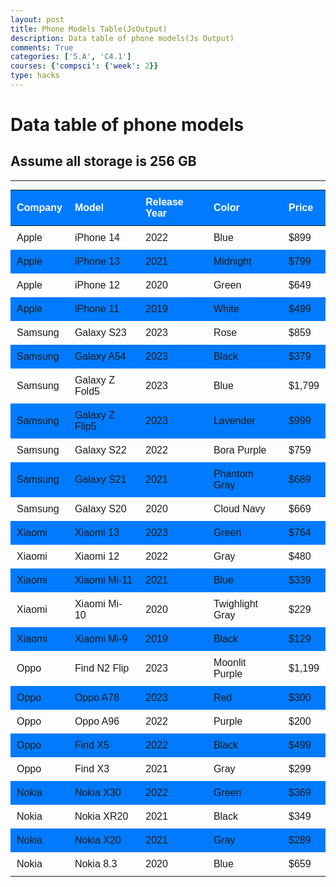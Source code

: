 ```yaml
---
layout: post
title: Phone Models Table(JsOutput)
description: Data table of phone models(Js Output)
comments: True
categories: ['5.A', 'C4.1']
courses: {'compsci': {'week': 2}}
type: hacks
---
```


# Data table of phone models
## Assume all storage is 256 GB

---

<!-- Head contains information to Support the Document -->
<head>
    <!-- load jQuery and DataTables output style and scripts -->
    <link rel="stylesheet" type="text/css" href="https://cdn.datatables.net/1.13.4/css/jquery.dataTables.min.css">
    <script type="text/javascript" language="javascript" src="https://code.jquery.com/jquery-3.6.0.min.js"></script>
    <script>var define = null;</script>
    <script type="text/javascript" language="javascript" src="https://cdn.datatables.net/1.13.4/js/jquery.dataTables.min.js"></script>
    <style>
    table {
        width: 100%;
        border-collapse: collapse;
        font-family: Arial, sans-serif;
        margin-top: 10px;
    }
    th {
        background-color: #007bff;
        color: #fff;
        padding: 10px;
        text-align: left;
        margin-top: 10px;
    }
    tr:nth-child(even) {
        background-color: #007bff;
    }
    tr:hover {
        background-color: #007bff;
    }
    td {
        padding: 10px;
        margin-top:10px
    }
</style>
</head>

<!-- Body contains the contents of the Document -->
<body>
    <table id="demo" class="table">
        <thead>
            <tr>
                <th>Company</th>
                <th>Model</th>
                <th>Release Year</th>
                <th>Color</th>
                <th>Price</th>
            </tr>
        </thead>
        <tbody>
            <tr>
                <td>Apple</td>
                <td>iPhone 14</td>
                <td>2022</td>
                <td>Blue</td>
                <td>$899</td>
            </tr>
            <tr>
                <td>Apple</td>
                <td>iPhone 13 </td>
                <td>2021</td>
                <td>Midnight</td>
                <td>$799</td>
            </tr>
            <tr>
                <td>Apple</td>
                <td>iPhone 12</td>
                <td>2020</td>
                <td>Green</td>
                <td>$649</td>
            </tr>
            <tr>
                <td>Apple</td>
                <td>iPhone 11</td>
                <td>2019</td>
                <td>White</td>
                <td>$499</td>
            </tr>
           <tr>
                <td>Samsung</td>
                <td>Galaxy S23 </td>
                <td>2023</td>
                <td>Rose</td>
                <td>$859</td>
            </tr>
            <tr>
                <td>Samsung</td>
                <td>Galaxy A54</td>
                <td>2023</td>
                <td>Black</td>
                <td>$379</td>
            </tr>
            <tr>
                <td>Samsung</td>
                <td>Galaxy Z Fold5</td>
                <td>2023</td>
                <td>Blue</td>
                <td>$1,799</td>
            </tr>
            <tr>
                <td>Samsung</td>
                <td>Galaxy Z Flip5</td>
                <td>2023</td>
                <td>Lavender</td>
                <td>$999</td>
            </tr>
            <tr>
                <td>Samsung</td>
                <td>Galaxy S22</td>
                <td>2022</td>
                <td>Bora Purple</td>
                <td>$759</td>
            </tr>
            <tr>
                <td>Samsung</td>
                <td>Galaxy S21</td>
                <td>2021</td>
                <td>Phantom Gray</td>
                <td>$689</td>
            </tr>
            <tr>
                <td>Samsung</td>
                <td>Galaxy S20</td>
                <td>2020</td>
                <td>Cloud Navy</td>
                <td>$669</td>
            </tr>
            <tr>
                <td>Xiaomi</td>
                <td>Xiaomi 13</td>
                <td>2023</td>
                <td>Green</td>
                <td>$764</td>
            </tr>
            <tr>
                <td>Xiaomi</td>
                <td>Xiaomi 12</td>
                <td>2022</td>
                <td>Gray</td>
                <td>$480</td>
            </tr>
            <tr>
                <td>Xiaomi</td>
                <td>Xiaomi Mi-11</td>
                <td>2021</td>
                <td>Blue</td>
                <td>$339</td>
            </tr>
            <tr>
                <td>Xiaomi</td>
                <td>Xiaomi Mi-10 </td>
                <td>2020</td>
                <td>Twighlight Gray</td>
                <td>$229</td>
            </tr>
            <tr>
                <td>Xiaomi</td>
                <td>Xiaomi Mi-9</td>
                <td>2019</td>
                <td>Black</td>
                <td>$129</td>
            </tr>
            <tr>
                <td>Oppo</td>
                <td>Find N2 Flip</td>
                <td>2023</td>
                <td>Moonlit Purple</td>
                <td>$1,199</td>
            </tr>
            <tr>
                <td>Oppo</td>
                <td>Oppo A78</td>
                <td>2023</td>
                <td>Red</td>
                <td>$300</td>
            </tr>
            <tr>
                <td>Oppo</td>
                <td>Oppo A96</td>
                <td>2022</td>
                <td>Purple</td>
                <td>$200</td>
            </tr>
            <tr>
                <td>Oppo</td>
                <td>Find X5</td>
                <td>2022</td>
                <td>Black</td>
                <td>$499</td>
            </tr>
           <tr>
                <td>Oppo</td>
                <td>Find X3</td>
                <td>2021</td>
                <td>Gray</td>
                <td>$299</td>
            </tr>
            <tr>
                <td>Nokia</td>
                <td>Nokia X30</td>
                <td>2022</td>
                <td>Green</td>
                <td>$369</td>
            </tr>
            <tr>
                <td>Nokia</td>
                <td>Nokia XR20</td>
                <td>2021</td>
                <td>Black</td>
                <td>$349</td>
            </tr>
            <tr>
                <td>Nokia</td>
                <td>Nokia X20 </td>
                <td>2021</td>
                <td>Gray</td>
                <td>$289</td>
            </tr>
            <tr>
                <td>Nokia</td>
                <td>Nokia 8.3</td>
                <td>2020</td>
                <td>Blue</td>
                <td>$659</td>
            </tr>
        </tbody>
    </table>
</body>

<!-- Script is used to embed executable code -->
<script>
    $("#demo").DataTable();
</script>

<script src="https://utteranc.es/client.js"
        repo="student2"
        issue-term="pathname"
        theme="github-light"
        crossorigin="anonymous"
        async>
</script> 